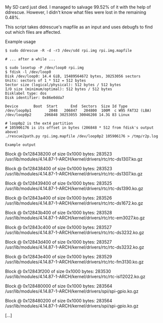My SD card just died. I managed to salvage 99.52% of it
with the help of ddrescue. However, I didn't know what
files were lost in the remaining 0.48%.

This script takes ddrescue's mapfile as an input and
uses debugfs to find out which files are affected.

Example usage
~~~~~~~~~~~~~
$ sudo ddrescue -R -d -r3 /dev/sdd rpi.img rpi.img.mapfile

# ... after a while ...

$ sudo losetup -P /dev/loop0 rpi.img
$ fdisk -l /dev/loop0
Disk /dev/loop0: 14.4 GiB, 15489564672 bytes, 30253056 sectors
Units: sectors of 1 * 512 = 512 bytes
Sector size (logical/physical): 512 bytes / 512 bytes
I/O size (minimum/optimal): 512 bytes / 512 bytes
Disklabel type: dos
Disk identifier: 0x86e0dda7

Device       Boot  Start      End  Sectors  Size Id Type
/dev/loop0p1        2048   206847   204800  100M  c W95 FAT32 (LBA)
/dev/loop0p2      206848 30253055 30046208 14.3G 83 Linux

# loop0p2 is the ext4 partition
# 105906176 is its offset in bytes (206848 * 512 from fdisk's output above)
./rescue2path.py rpi.img.mapfile /dev/loop0p2 105906176 > /tmp/r2p.log

Example output
~~~~~~~~~~~~~~
Block @ 0x128438200 of size 0x1000 bytes:
283523  /usr/lib/modules/4.14.87-1-ARCH/kernel/drivers/rtc/rtc-ds1307.ko.gz

Block @ 0x128438400 of size 0x1000 bytes:
283523  /usr/lib/modules/4.14.87-1-ARCH/kernel/drivers/rtc/rtc-ds1307.ko.gz

Block @ 0x128439400 of size 0x1000 bytes:
283525  /usr/lib/modules/4.14.87-1-ARCH/kernel/drivers/rtc/rtc-ds1390.ko.gz

Block @ 0x12843a400 of size 0x1000 bytes:
283526  /usr/lib/modules/4.14.87-1-ARCH/kernel/drivers/rtc/rtc-ds1672.ko.gz

Block @ 0x12843b400 of size 0x1000 bytes:
283528  /usr/lib/modules/4.14.87-1-ARCH/kernel/drivers/rtc/rtc-em3027.ko.gz

Block @ 0x12843c400 of size 0x1000 bytes:
283527  /usr/lib/modules/4.14.87-1-ARCH/kernel/drivers/rtc/rtc-ds3232.ko.gz

Block @ 0x12843d400 of size 0x1000 bytes:
283527  /usr/lib/modules/4.14.87-1-ARCH/kernel/drivers/rtc/rtc-ds3232.ko.gz

Block @ 0x12843e400 of size 0x1000 bytes:
283529  /usr/lib/modules/4.14.87-1-ARCH/kernel/drivers/rtc/rtc-fm3130.ko.gz

Block @ 0x12843f200 of size 0x1000 bytes:
283530  /usr/lib/modules/4.14.87-1-ARCH/kernel/drivers/rtc/rtc-isl12022.ko.gz

Block @ 0x128480000 of size 0x1000 bytes:
283564  /usr/lib/modules/4.14.87-1-ARCH/kernel/drivers/spi/spi-gpio.ko.gz

Block @ 0x128480200 of size 0x1000 bytes:
283564  /usr/lib/modules/4.14.87-1-ARCH/kernel/drivers/spi/spi-gpio.ko.gz

[...]
